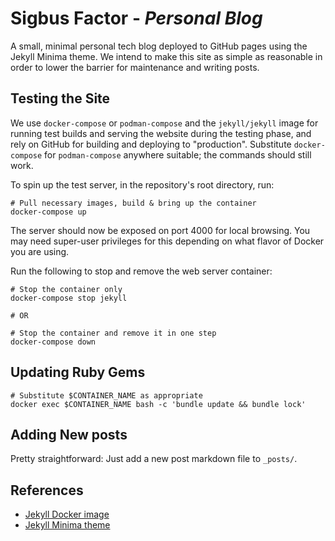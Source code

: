 # Sigbus Factor - _Personal Blog_

A small, minimal personal tech blog deployed to GitHub pages using the Jekyll
Minima theme. We intend to make this site as simple as reasonable in order to
lower the barrier for maintenance and writing posts.


## Testing the Site

We use `docker-compose` or `podman-compose` and the `jekyll/jekyll` image for
running test builds and serving the website during the testing phase, and rely
on GitHub for building and deploying to "production". Substitute
`docker-compose` for `podman-compose` anywhere suitable; the commands should
still work.

To spin up the test server, in the repository's root directory, run:
```shell
# Pull necessary images, build & bring up the container
docker-compose up
```
The server should now be exposed on port 4000 for local browsing. You may need
super-user privileges for this depending on what flavor of Docker you are using.

Run the following to stop and remove the web server container:
```shell
# Stop the container only
docker-compose stop jekyll

# OR

# Stop the container and remove it in one step
docker-compose down
```

## Updating Ruby Gems

```shell
# Substitute $CONTAINER_NAME as appropriate
docker exec $CONTAINER_NAME bash -c 'bundle update && bundle lock'
```


## Adding New posts

Pretty straightforward: Just add a new post markdown file to `_posts/`.


## References

 * [Jekyll Docker image](https://hub.docker.com/jekyll/jekyll)
 * [Jekyll Minima theme](https://jekyll.github.io/minima)
